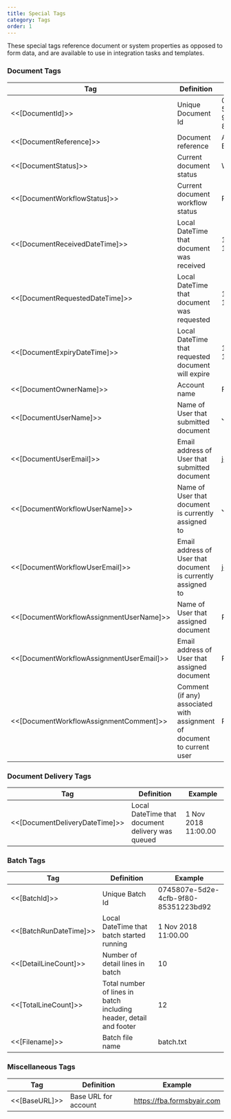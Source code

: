 ```yaml
---
title: Special Tags
category: Tags
order: 1
---
```


These special tags reference document or system properties as opposed to form data, and are available to use in integration tasks and templates.

### Document Tags

|Tag|Definition|Example|
|---|---|---|
|&lt;&lt;[DocumentId]&gt;&gt;|Unique Document Id|0745807e-5d2e-4cfb-9f80-85351223bd92|
|&lt;&lt;[DocumentReference]&gt;&gt;|Document reference|ABC123 Joe Bloggs|
|&lt;&lt;[DocumentStatus]&gt;&gt;|Current document status|Workflow|
|&lt;&lt;[DocumentWorkflowStatus]&gt;&gt;|Current document workflow status|Pending|
|&lt;&lt;[DocumentReceivedDateTime]&gt;&gt;|Local DateTime that document was received|1 Nov 2018 11:00.00|
|&lt;&lt;[DocumentRequestedDateTime]&gt;&gt;|Local DateTime that document was requested|1 Nov 2018 11:00.00|
|&lt;&lt;[DocumentExpiryDateTime]&gt;&gt;|Local DateTime that requested document will expire|1 Nov 2018 11:00.00|
|&lt;&lt;[DocumentOwnerName]&gt;&gt;|Account name|FormsByAir|
|&lt;&lt;[DocumentUserName]&gt;&gt;|Name of User that submitted document|Joe Bloggs|
|&lt;&lt;[DocumentUserEmail]&gt;&gt;|Email address of User that submitted document|joe@bloggs.com|
|&lt;&lt;[DocumentWorkflowUserName]&gt;&gt;|Name of User that document is currently assigned to|Joe Bloggs|
|&lt;&lt;[DocumentWorkflowUserEmail]&gt;&gt;|Email address of User that document is currently assigned to|joe@bloggs.com|
|&lt;&lt;[DocumentWorkflowAssignmentUserName]&gt;&gt;|Name of User that assigned document|Please review|
|&lt;&lt;[DocumentWorkflowAssignmentUserEmail]&gt;&gt;|Email address of User that assigned document|Please review|
|&lt;&lt;[DocumentWorkflowAssignmentComment]&gt;&gt;|Comment (if any) associated with assignment of document to current user|Please review|

### Document Delivery Tags

|Tag|Definition|Example|
|---|---|---|
|&lt;&lt;[DocumentDeliveryDateTime]&gt;&gt;|Local DateTime that document delivery was queued|1 Nov 2018 11:00.00|

### Batch Tags

|Tag|Definition|Example|
|---|---|---|
|&lt;&lt;[BatchId]&gt;&gt;|Unique Batch Id|0745807e-5d2e-4cfb-9f80-85351223bd92|
|&lt;&lt;[BatchRunDateTime]&gt;&gt;|Local DateTime that batch started running|1 Nov 2018 11:00.00|
|&lt;&lt;[DetailLineCount]&gt;&gt;|Number of detail lines in batch|10|
|&lt;&lt;[TotalLineCount]&gt;&gt;|Total number of lines in batch including header, detail and footer|12|
|&lt;&lt;[Filename]&gt;&gt;|Batch file name|batch.txt|

### Miscellaneous Tags

|Tag|Definition|Example|
|---|---|---|
|&lt;&lt;[BaseURL]&gt;&gt;|Base URL for account|https://fba.formsbyair.com|
